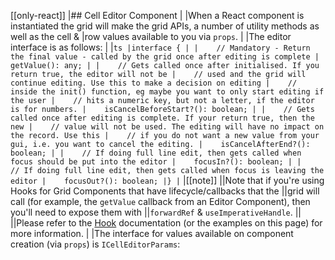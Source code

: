 [[only-react]]
|## Cell Editor Component
|
|When a React component is instantiated the grid will make the grid APIs, a number of utility methods as well as the cell &
|row values available to you via `props`.
|
|The editor interface is as follows:
|
|```ts
|interface {
|
|    // Mandatory - Return the final value - called by the grid once after editing is complete
|    getValue(): any;
|
|    // Gets called once after initialised. If you return true, the editor will not be
|    // used and the grid will continue editing. Use this to make a decision on editing
|    // inside the init() function, eg maybe you want to only start editing if the user
|    // hits a numeric key, but not a letter, if the editor is for numbers.
|    isCancelBeforeStart?(): boolean;
|
|    // Gets called once after editing is complete. If your return true, then the new
|    // value will not be used. The editing will have no impact on the record. Use this
|    // if you do not want a new value from your gui, i.e. you want to cancel the editing.
|    isCancelAfterEnd?(): boolean;
|
|    // If doing full line edit, then gets called when focus should be put into the editor
|    focusIn?(): boolean;
|
|    // If doing full line edit, then gets called when focus is leaving the editor
|    focusOut?(): boolean;
|}
|```
|[[note]]
||Note that if you're using Hooks for Grid Components that have lifecycle/callbacks that the
||grid will call (for example, the `getValue` callback from an Editor Component), then you'll need to expose them with
||`forwardRef` & `useImperativeHandle`.
||
||Please refer to the [Hook](/react-hooks/) documentation (or the examples on this page) for more information.
|
|The interface for values available on component creation (via `props`) is `ICellEditorParams`:


